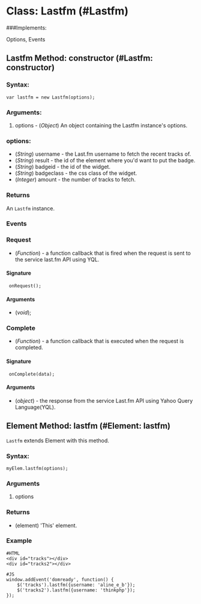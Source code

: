 Class: Lastfm (#Lastfm)
===============================

###Implements:

Options, Events

Lastfm Method: constructor (#Lastfm: constructor)
---------------------------------------------------------

### Syntax: 

    var lastfm = new Lastfm(options);

### Arguments:

1. options - (*Object*) An object containing the Lastfm instance's options.

### options:

* (*String*)  username    - the Last.fm username to fetch the recent tracks of.
* (*String*)  result      - the id of the element where you'd want to put the badge.
* (*String*)  badgeid     - the id of the widget.
* (*String*)  badgeclass  - the css class of the widget.
* (*Integer*) amount      - the number of tracks to fetch.


### Returns

An `Lastfm` instance.

### Events

### Request

* (*Function*) - a function callback that is fired when the request is sent to the service last.fm API using YQL.

#### Signature
     onRequest(); 

#### Arguments
* (*void*);

### Complete

* (*Function*) - a function callback that is executed when the request is completed.

#### Signature

     onComplete(data); 

#### Arguments

* (*object*) - the response from the service Last.fm API using Yahoo Query Language(YQL).


Element Method: lastfm (#Element: lastfm)
-------------------------------------------------

`Lastfm` extends Element with this method.

### Syntax:

    myElem.lastfm(options);

### Arguments

1. options 
 
### Returns

* (element) 'This' element.

### Example

    #HTML
    <div id="tracks"></div>  
    <div id="tracks2"></div>  

    #JS
    window.addEvent('domready', function() {
        $('tracks').lastfm({username: 'aline_e_b'});
        $('tracks2').lastfm({username: 'thinkphp'});
    }); 
